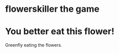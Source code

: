 flowerskiller the game
=============


You better eat this flower!
======


Greenfly eating the flowers.

